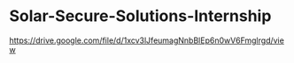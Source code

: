 # Solar-Secure-Solutions-Internship
https://drive.google.com/file/d/1xcv3lJfeumagNnbBlEp6n0wV6Fmglrgd/view
